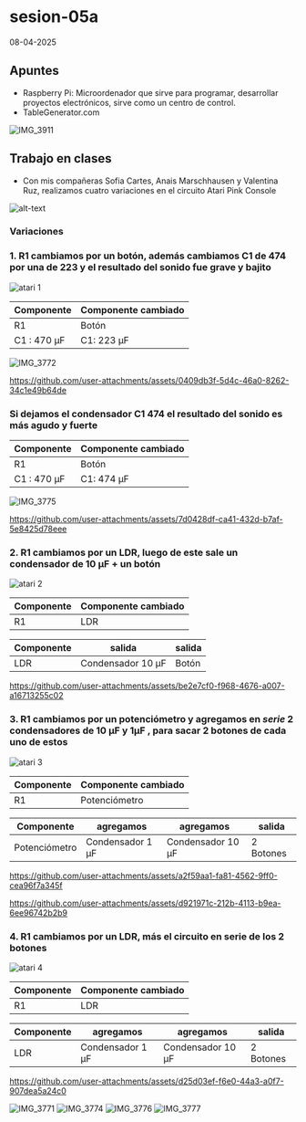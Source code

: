 # sesion-05a

08-04-2025

## Apuntes

* Raspberry Pi: Microordenador que sirve para programar, desarrollar proyectos electrónicos, sirve como un centro de control.
* TableGenerator.com

![IMG_3911](https://github.com/user-attachments/assets/4131aca7-eedf-4f00-b921-9c8e96108c7e)

## Trabajo en clases

* Con mis compañeras Sofia Cartes, Anais Marschhausen y Valentina Ruz, realizamos cuatro variaciones en el circuito Atari Pink Console

![alt-text](https://github.com/user-attachments/assets/c1102537-5164-4e0c-b0e8-cc6fcda596a4)

### Variaciones

### 1. R1 cambiamos por un botón, además cambiamos C1 de 474 por una de 223 y el resultado del sonido fue grave y bajito

![atari 1](https://github.com/user-attachments/assets/3d456364-62fd-465a-ad6b-7718cd80e338)

| Componente | Componente cambiado |
|----|---|
|R1| Botón |
| C1 : 470 µF | C1: 223 µF |

![IMG_3772](https://github.com/user-attachments/assets/88163ec1-9de1-4069-977e-621f47c0f233)

<https://github.com/user-attachments/assets/0409db3f-5d4c-46a0-8262-34c1e49b64de>

### Si dejamos el condensador C1 474 el resultado del sonido es más agudo y fuerte

| Componente | Componente cambiado |
|----|---|
|R1| Botón |
| C1 : 470 µF | C1: 474 µF |

![IMG_3775](https://github.com/user-attachments/assets/53e81270-cb53-45c3-b02f-1e9c43621570)

<https://github.com/user-attachments/assets/7d0428df-ca41-432d-b7af-5e8425d78eee>

### 2. R1 cambiamos por un LDR, luego de este sale un condensador de 10 µF + un botón

![atari 2](https://github.com/user-attachments/assets/f53fdda2-bbe9-4bb5-a52e-14e869c7463d)

| Componente | Componente cambiado |
|----|---|
|R1| LDR |

| Componente | salida | salida |
|---|---|---|
| LDR | Condensador 10 µF | Botón |

<https://github.com/user-attachments/assets/be2e7cf0-f968-4676-a007-a16713255c02>

### 3. R1 cambiamos por un potenciómetro y agregamos en _serie_ 2 condensadores de 10 µF y 1µF , para sacar 2 botones de cada uno de estos

![atari 3](https://github.com/user-attachments/assets/260d61a3-9305-4dc3-ab9b-c2d5b6b292e9)

| Componente | Componente cambiado |
|----|---|
|R1| Potenciómetro |

| Componente | agregamos | agregamos | salida |
|---|---|---|---|
| Potenciómetro | Condensador 1 µF | Condensador 10 µF| 2 Botones |

<https://github.com/user-attachments/assets/a2f59aa1-fa81-4562-9ff0-cea96f7a345f>

<https://github.com/user-attachments/assets/d921971c-212b-4113-b9ea-6ee96742b2b9>

### 4. R1 cambiamos por un LDR, más el circuito en serie de los 2 botones

![atari 4](https://github.com/user-attachments/assets/fc78eb94-0a27-4f7e-9ec2-be4412d08caa)

| Componente | Componente cambiado |
|----|---|
|R1| LDR |

| Componente | agregamos | agregamos | salida |
|---|---|---|---|
| LDR | Condensador 1 µF | Condensador 10 µF| 2 Botones |

<https://github.com/user-attachments/assets/d25d03ef-f6e0-44a3-a0f7-907dea5a24c0>

![IMG_3771](https://github.com/user-attachments/assets/ebb61b19-bf62-4360-8b8d-f134034e9b49)
![IMG_3774](https://github.com/user-attachments/assets/d1b3e395-4891-4517-a551-630698f512b1)
![IMG_3776](https://github.com/user-attachments/assets/e265ec21-63fc-41aa-adf8-852d39e6a39c)
![IMG_3777](https://github.com/user-attachments/assets/9e855bb1-f1ec-4e93-8433-29a759a9e33a)
